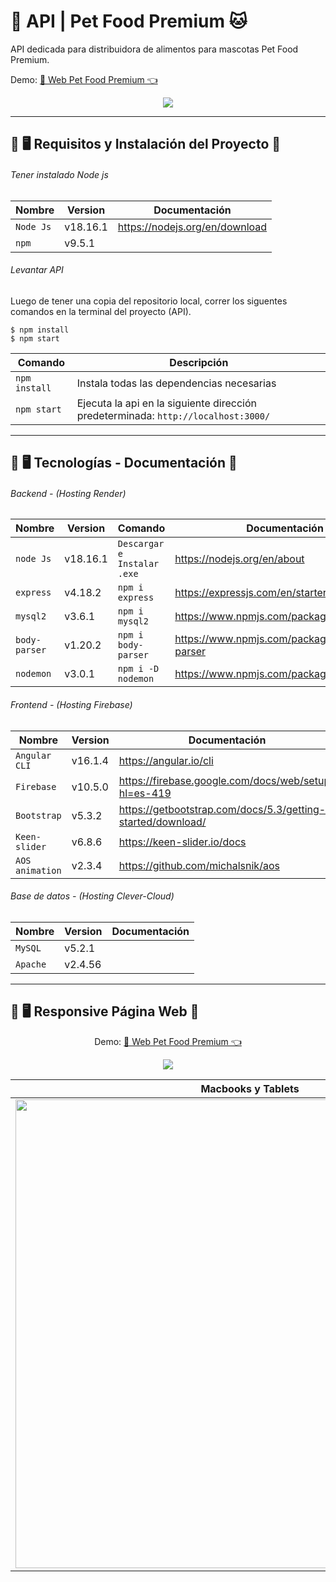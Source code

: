 # 🐶 API | Pet Food Premium 🐱
<p>API dedicada para distribuidora de alimentos para mascotas Pet Food Premium.</p>
<p>Demo: <a href='https://pet-food-premium-jbr.web.app/' target='_blank'>🚀 Web Pet Food Premium 👈<a/></p>

<p align="center">
  <img src='https://github.com/Jhossymarbalderrama/API-Rest-Petfood/assets/52534649/b25bbcb8-5519-45df-bfe8-da8a16f286e7'/>
</p>

<hr>

## 📌 🖥️ Requisitos y Instalación del Proyecto 📱

###### Tener instalado Node js

| Nombre | Version | Documentación |
| --- | --- | --- |
| `Node Js` | v18.16.1 | https://nodejs.org/en/download |
|  `npm` | v9.5.1  | |


###### Levantar API
Luego de tener una copia del repositorio local, correr los siguentes comandos en la terminal del proyecto (API). 

```
$ npm install
$ npm start
```

| Comando | Descripción |
| --- | --- |
| `npm install` | Instala todas las dependencias necesarias |
| `npm start` | Ejecuta la api en la siguiente dirección predeterminada: `http://localhost:3000/` |

<hr>

## 📌 🖥️ Tecnologías - Documentación  📱

  
###### Backend - (Hosting Render)

| Nombre | Version | Comando | Documentación |
| --- | --- | --- | --- |
| `node Js` |  v18.16.1 | `Descargar e Instalar .exe` | https://nodejs.org/en/about |
| `express` | v4.18.2 | `npm i express` | https://expressjs.com/en/starter/installing.html |
| `mysql2` |  v3.6.1 | `npm i mysql2` | https://www.npmjs.com/package/mysql2 |
| `body-parser` |  v1.20.2 | `npm i body-parser` | https://www.npmjs.com/package/body-parser |
| `nodemon` |  v3.0.1 | `npm i -D nodemon` | https://www.npmjs.com/package/nodemon |


###### Frontend - (Hosting Firebase)

| Nombre | Version | Documentación |
| --- | --- | --- |
| `Angular CLI` |  v16.1.4 | https://angular.io/cli |
| `Firebase` | v10.5.0 | https://firebase.google.com/docs/web/setup?hl=es-419 |
| `Bootstrap` |  v5.3.2 | https://getbootstrap.com/docs/5.3/getting-started/download/ |
| `Keen-slider` | v6.8.6 | https://keen-slider.io/docs |
| `AOS animation` |  v2.3.4 | https://github.com/michalsnik/aos |


###### Base de datos - (Hosting Clever-Cloud)
| Nombre | Version | Documentación |
| --- | --- | --- |
| `MySQL` |  v5.2.1 |  |
| `Apache` | v2.4.56 | |

<hr>

## 📌 🖥️ Responsive Página Web 📱

<p align='center'>Demo: <a href='https://weather-jbr.web.app/' target='_blank'>🚀 Web Pet Food Premium 👈<a/></p>

<p align="center">
  <img src='https://github.com/Jhossymarbalderrama/petfood/assets/52534649/97ad1c82-6584-4558-a7b9-c91d4fdc88c5'/>
</p>

| Macbooks y Tablets  | Smartphones |
| ------------- | ------------- |
| <img src='https://github.com/Jhossymarbalderrama/petfood/assets/52534649/1eb2df0e-9d8c-4983-8816-918f25f6cc6d' width="750px" height="auto" /> |  <img src='https://github.com/Jhossymarbalderrama/petfood/assets/52534649/704e5d92-a5d1-4139-a2d6-cb17613cd91c' width="100%" height="100%" />  |

